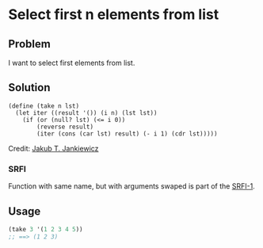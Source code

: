 # Select first n elements from list

## Problem

I want to select first elements from list.

## Solution

```schem
(define (take n lst)
  (let iter ((result '()) (i n) (lst lst))
    (if (or (null? lst) (<= i 0))
        (reverse result)
        (iter (cons (car lst) result) (- i 1) (cdr lst)))))
```

Credit: [Jakub T. Jankiewicz](https://jcubic.pl/me)

### SRFI

Function with same name, but with arguments swaped is part of the [SRFI-1](https://srfi.schemers.org/srfi-1/srfi-1.html#take).

## Usage

```scheme
(take 3 '(1 2 3 4 5))
;; ==> (1 2 3)
```
